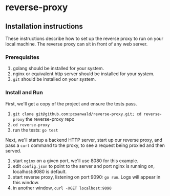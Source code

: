# reverse-proxy

## Installation instructions

These instructions describe how to set up the reverse proxy to run on your local machine.
The reverse proxy can sit in front of any web server.

### Prerequisites

1. golang should be installed for your system.
2. nginx or equivalent http server should be installed for your system. 
3. `git` should be installed on your system.

### Install and Run

First, we'll get a copy of the project and ensure the tests pass.

1. `git clone git@github.com:pcsanwald/reverse-proxy.git; cd reverse-proxy` the reverse-proxy repo
2. `cd reverse-proxy`
3. run the tests: `go test`

Next, we'll startup a backend HTTP server, start up our reverse proxy, and pass a `curl` command
to the proxy, to see a request being proxied and then served.

1. start `nginx` on a given port, we'll use 8080 for this example.
2. edit `config.json` to point to the server and port nginx is running on, localhost:8080 is default.
3. start reverse proxy, listening on port 9090: `go run`. Logs will appear in this window.
4. in another window, `curl -XGET localhost:9090`


